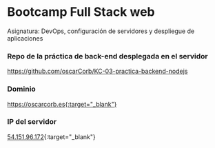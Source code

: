 # Bootcamp Full Stack web
Asignatura: DevOps, configuración de servidores y despliegue de aplicaciones

### Repo de la práctica de back-end desplegada en el servidor
https://github.com/oscarCorb/KC-03-practica-backend-nodejs

### Dominio
https://oscarcorb.es{:target="_blank"}

### IP del servidor
[54.151.96.172](54.151.96.172){:target="_blank"}
